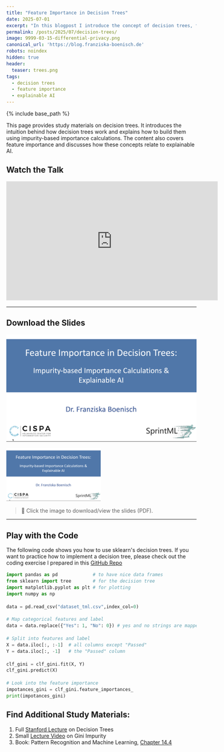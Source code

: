 ```yaml
---
title: "Feature Importance in Decision Trees"
date: 2025-07-01
excerpt: "In this blogpost I introduce the concept of decision trees, feature importance, and how these are useful for explainable AI."
permalink: /posts/2025/07/decision-trees/
image: 9999-03-15-differential-privacy.png
canonical_url: 'https://blog.franziska-boenisch.de'
robots: noindex
hidden: true
header:
  teaser: trees.png
tags:
  - decision trees
  - feature importance
  - explainable AI
---
```

<script src="//yihui.org/js/math-code.js"></script>
<!-- Just one possible MathJax CDN below. You may use others. -->
<script async
  src="//mathjax.rstudio.com/latest/MathJax.js?config=TeX-MML-AM_CHTML">
</script>

{% include base_path %}



This page provides study materials on decision trees. It introduces the intuition behind how decision trees work and explains how to build them using impurity-based importance calculations. The content also covers feature importance and discusses how these concepts relate to explainable AI.

## Watch the Talk

<iframe width="560" height="315" src="https://youtu.be/9C5EmAVkgAg" frameborder="0" allowfullscreen></iframe>

---

## Download the Slides

[![Slides Preview](/images/trees.png)](https://yourdomain.com/path-to-your-slides.pdf)

<a href="{% include base_path %}/assets/slides/decision_trees.pdf">
  <img src="/images/trees.png" alt="Slides Preview" width="250">
</a>

> 📄 Click the image to download/view the slides (PDF).

---

## Play with the Code  

The following code shows you how to use sklearn's decision trees. If you want to practice how to implement a decision tree, please check out the coding exercise I prepared in this [GitHub Repo](https://github.com/yourusername/your-repo)
```python
import pandas as pd             # to have nice data frames
from sklearn import tree        # for the decision tree
import matplotlib.pyplot as plt # for plotting
import numpy as np

data = pd.read_csv("dataset_tml.csv",index_col=0)

# Map categorical features and label
data = data.replace({"Yes": 1, "No": 0}) # yes and no strings are mapped to 1 and 0

# Split into features and label
X = data.iloc[:, :-1]  # all columns except "Passed"
Y = data.iloc[:, -1]   # the "Passed" column

clf_gini = clf_gini.fit(X, Y)
clf_gini.predict(X)

# Look into the feature importance
impotances_gini = clf_gini.feature_importances_
print(impotances_gini)
```

## Find Additional Study Materials:

1. Full [Stanford Lecture](https://www.youtube.com/watch?v=wr9gUr-eWdA) on Decision Trees
2. Small [Lecture Video](https://www.youtube.com/watch?v=_L39rN6gz7Y ) on Gini Impurity
3. Book: Pattern Recognition and Machine Learning, [Chapter 14.4](https://github.com/Benlau93/Data-Science-Curriculum/blob/master/Bishop-Pattern-Recognition-and-Machine-Learning-2006.pdf)

